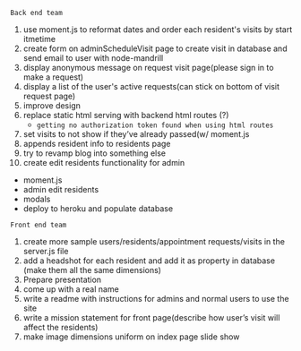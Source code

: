 `Back end team`

1. use moment.js to reformat dates and order each resident's visits by start itmetime
2. create form on adminScheduleVisit page to create visit in database and send email to user with node-mandrill
3. display anonymous message on request visit page(please sign in to make a request)
4. display a list of the user's active requests(can stick on bottom of visit request page)
5. improve design
6. replace static html serving with backend html routes (?)
   * `getting no authorization token found when using html routes`
7. set visits to not show if they’ve already passed(w/ moment.js
8. appends resident info to residents page
9. try to revamp blog into something else
10. create edit residents functionality for admin

- moment.js
- admin edit residents
- modals
- deploy to heroku and populate database

`Front end team`

1. create more sample users/residents/appointment requests/visits in the server.js file
2. add a headshot for each resident and add it as property in database (make them all the same dimensions)
3. Prepare presentation
4. come up with a real name
5. write a readme with instructions for admins and normal users to use the site
6. write a mission statement for front page(describe how user’s visit will affect the residents)
7. make image dimensions uniform on index page slide show